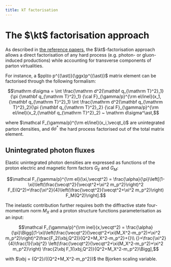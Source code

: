 ```yaml
---
title: kT factorisation
---
```


# The $\kt$ factorisation approach

As described in [the reference papers](../bibliography#textbfk-_-mathrmtextbft-factorisation), the $\kt$-factorisation approach allows a direct factorisation of any hard process (e.g. photon- or gluon-induced productions) while accounting for transverse components of parton virtualities.

For instance, a $pp\to p^{(\ast)}(\ggx)p^{(\ast)}$ matrix element can be factorised through the following formalism:

$$\mathrm d\sigma = \int \frac{\mathrm d^2{\mathbf q_{\mathrm T}^2}_1}{\pi {\mathbf q_{\mathrm T}^2}_1}
                    {\cal F}_{\gamma/p}^{\rm el/inel}(x_1,{\mathbf q_{\mathrm T}^2}_1)
                    \int \frac{\mathrm d^2{\mathbf q_{\mathrm T}^2}_2}{\pi {\mathbf q_{\mathrm T}^2}_2}
                    {\cal F}_{\gamma/p}^{\rm el/inel}(x_2,{\mathbf q_{\mathrm T}^2}_2) ~ \mathrm d\sigma^\ast,$$

where $\mathcal F_{\gamma/p}^{\rm el/inel}(x_i,\vecqt_i)$ are unintegrated parton densities, and $\mathrm d\sigma^\ast$ the hard process factorised out of the total matrix element.

## Unintegrated photon fluxes

Elastic unintegrated photon densities are expressed as functions of the proton electric and magnetic form factors $G_E$ and $G_M$:

$$\mathcal F_{\gamma/p}^{\rm el}(\xi,\vecqt^2) = \frac{\alpha}{\pi}\left[(1-\xi)\left(\frac{\vecqt^2}{\vecqt^2+\xi^2 m_p^2}\right)^2 F_E(Q^2)+\frac{\xi^2}{4}\left(\frac{\vecqt^2}{\vecqt^2+\xi^2 m_p^2}\right) F_M(Q^2)\right].$$

The inelastic contribution further requires both the diffractive state four-momentum norm $M_X$ and a proton structure functions parameterisation as an input:

$$\mathcal F_{\gamma/p}^{\rm inel}(x,\vecqt^2) = \frac{\alpha}{\pi}\Bigg[(1-\xi)\left(\frac{\vecqt^2}{\vecqt^2+\xi(M_X^2-m_p^2)+\xi^2 m_p^2}\right)^2\frac{F_2(\xbj,Q^2)}{Q^2+M_X^2-m_p^2}+{}\\
  {}+\frac{\xi^2}{4}\frac{1}{\xbj^2} \left(\frac{\vecqt^2}{\vecqt^2+\xi(M_X^2-m_p^2)+\xi^2 m_p^2}\right) \frac{2\xbj F_1(\xbj,Q^2)}{Q^2+M_X^2-m_p^2}\Bigg],$$

with $\xbj = {Q^2}/({Q^2+M_X^2-m_p^2})$ the Bjorken scaling variable.

